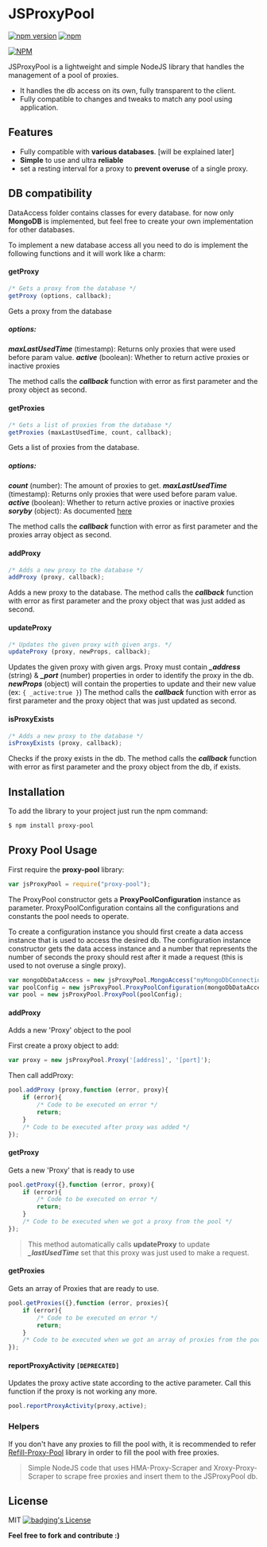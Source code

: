# JSProxyPool
[![npm version](https://img.shields.io/npm/v/angular2-busy.svg?style=flat-square)](https://npmjs.org/package/proxy-pool) [![npm](https://img.shields.io/npm/dt/proxy-pool.svg?maxAge=25920)](https://www.npmjs.com/package/proxy-pool)

[![NPM](https://nodei.co/npm/proxy-pool.png)](https://npmjs.org/package/proxy-pool)

JSProxyPool is a lightweight and simple NodeJS library that handles the management of a pool of proxies.

  - It handles the db access on its own, fully transparent to the client.
  - Fully compatible to changes and tweaks to match any pool using application.

## Features

* Fully compatible with **various databases**. [will be explained later]
* **Simple** to use and ultra **reliable**
* set a resting interval for a proxy to **prevent overuse** of a single proxy.

## DB compatibility
DataAccess folder contains classes for every database. for now only **MongoDB** is implemented, but feel free to create your own implementation for other databases.

To implement a new database access all you need to do is implement the following functions and it will work like a charm:

#### getProxy
```js
/* Gets a proxy from the database */
getProxy (options, callback);
```
Gets a proxy from the database

##### *options*:
***maxLastUsedTime*** (timestamp): Returns only proxies that were used before param value.
***active*** (boolean): Whether to return active proxies or inactive proxies

The method calls the ***callback*** function with error as first parameter and the proxy object as second.

#### getProxies
```js
/* Gets a list of proxies from the database */
getProxies (maxLastUsedTime, count, callback);
```
Gets a list of proxies from the database.

##### *options*:
***count*** (number): The amount of proxies to get.
***maxLastUsedTime*** (timestamp): Returns only proxies that were used before param value.
***active*** (boolean): Whether to return active proxies or inactive proxies
***soryby*** (object): As documented [here](https://docs.mongodb.com/manual/reference/method/cursor.sort/)

The method calls the ***callback*** function with error as first parameter and the proxies array object as second.

#### addProxy
```js
/* Adds a new proxy to the database */
addProxy (proxy, callback);
```
Adds a new proxy to the database.
The method calls the ***callback*** function with error as first parameter and the proxy object that was just added as second.


#### updateProxy
```js
/* Updates the given proxy with given args. */
updateProxy (proxy, newProps, callback);
```
Updates the given proxy with given args.
Proxy must contain ***_address*** (string) & ***_port*** (number) properties in order to identify the proxy in the db.
***newProps*** (object) will contain the properties to update and their new value (ex: ```{ _active:true }```)
The method calls the ***callback*** function with error as first parameter and the proxy object that was just updated as second.

#### isProxyExists
```js
/* Adds a new proxy to the database */
isProxyExists (proxy, callback);
```
Checks if the proxy exists in the db. The method calls the ***callback*** function  with error as first parameter and the proxy object from the db, if exists.


## Installation

To add the library to your project just run the npm command:
```sh
$ npm install proxy-pool
```

## Proxy Pool Usage

First require the **proxy-pool** library:
```js
var jsProxyPool = require("proxy-pool");
```
The ProxyPool constructor gets a **ProxyPoolConfiguration** instance as parameter.
ProxyPoolConfiguration contains all the configurations and constants the pool needs to operate.

To create a configuration instance you should first create a data access instance that is used to access the desired db.
The configuration instance constructor gets the data access instance and a number that represents the number of seconds the proxy should rest after it made a request (this is used to not overuse a single proxy).
```js
var mongoDbDataAccess = new jsProxyPool.MongoAccess("myMongoDbConnectionString", "myProxiesCollectionName");
var poolConfig = new jsProxyPool.ProxyPoolConfiguration(mongoDbDataAccess, 20*1000 /* Rest time in milliseconds */);
var pool = new jsProxyPool.ProxyPool(poolConfig);
```

#### addProxy

Adds a new 'Proxy' object to the pool

First create a proxy object to add:
```js
var proxy = new jsProxyPool.Proxy('[address]', '[port]');
```

Then call addProxy:
```js
pool.addProxy (proxy,function (error, proxy){
    if (error){
        /* Code to be executed on error */
        return;
    }
    /* Code to be executed after proxy was added */
});
```

#### getProxy

Gets a new 'Proxy' that is ready to use
```js
pool.getProxy({},function (error, proxy){
    if (error){
        /* Code to be executed on error */
        return;
    }
    /* Code to be executed when we got a proxy from the pool */
});
```
>This method automatically calls **updateProxy** to update ***_lastUsedTime*** set that this proxy was just used to make a request.

#### getProxies

Gets an array of Proxies that are ready to use.
```js
pool.getProxies({},function (error, proxies){
    if (error){
        /* Code to be executed on error */
        return;
    }
    /* Code to be executed when we got an array of proxies from the pool */
});
```

#### reportProxyActivity `[DEPRECATED]`

Updates the proxy active state according to the active parameter. Call this function if the proxy is not working any more.
```js
pool.reportProxyActivity(proxy,active);
```

### Helpers

If you don't have any proxies to fill the pool with, it is recommended to refer [Refill-Proxy-Pool](https://github.com/maryum375/refill-proxy-pool) library in order to fill the pool with free proxies.
>Simple NodeJS code that uses HMA-Proxy-Scraper and Xroxy-Proxy-Scraper to scrape free proxies and insert them to the JSProxyPool db.

## License


MIT [![badging's License](https://img.shields.io/npm/l/badging.svg)](https://www.npmjs.com/package/proxy-pool)



**Feel free to fork and contribute :)**
